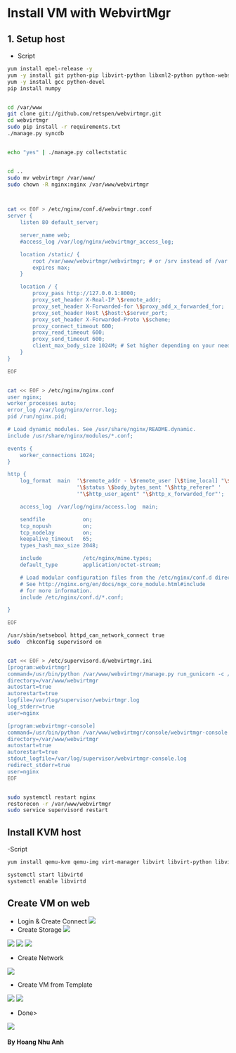 

# Install VM with WebvirtMgr

## 1. Setup host
- Script 
```sh
yum install epel-release -y
yum -y install git python-pip libvirt-python libxml2-python python-websockify supervisor nginx
yum -y install gcc python-devel
pip install numpy


cd /var/www
git clone git://github.com/retspen/webvirtmgr.git
cd webvirtmgr
sudo pip install -r requirements.txt 
./manage.py syncdb


echo "yes" | ./manage.py collectstatic


cd ..
sudo mv webvirtmgr /var/www/
sudo chown -R nginx:nginx /var/www/webvirtmgr



cat << EOF > /etc/nginx/conf.d/webvirtmgr.conf
server {
    listen 80 default_server;

    server_name web;
    #access_log /var/log/nginx/webvirtmgr_access_log; 

    location /static/ {
        root /var/www/webvirtmgr/webvirtmgr; # or /srv instead of /var
        expires max;
    }

    location / {
        proxy_pass http://127.0.0.1:8000;
        proxy_set_header X-Real-IP \$remote_addr;
        proxy_set_header X-Forwarded-for \$proxy_add_x_forwarded_for;
        proxy_set_header Host \$host:\$server_port;
        proxy_set_header X-Forwarded-Proto \$scheme;
        proxy_connect_timeout 600;
        proxy_read_timeout 600;
        proxy_send_timeout 600;
        client_max_body_size 1024M; # Set higher depending on your needs 
    }
}

EOF


cat << EOF > /etc/nginx/nginx.conf
user nginx;
worker_processes auto;
error_log /var/log/nginx/error.log;
pid /run/nginx.pid;

# Load dynamic modules. See /usr/share/nginx/README.dynamic.
include /usr/share/nginx/modules/*.conf;

events {
    worker_connections 1024;
}

http {
    log_format  main  '\$remote_addr - \$remote_user [\$time_local] "\$request" '
                      '\$status \$body_bytes_sent "\$http_referer" '
                      '"\$http_user_agent" "\$http_x_forwarded_for"';

    access_log  /var/log/nginx/access.log  main;

    sendfile            on;
    tcp_nopush          on;
    tcp_nodelay         on;
    keepalive_timeout   65;
    types_hash_max_size 2048;

    include             /etc/nginx/mime.types;
    default_type        application/octet-stream;

    # Load modular configuration files from the /etc/nginx/conf.d directory.
    # See http://nginx.org/en/docs/ngx_core_module.html#include
    # for more information.
    include /etc/nginx/conf.d/*.conf;

}

EOF

/usr/sbin/setsebool httpd_can_network_connect true 
sudo  chkconfig supervisord on


cat << EOF > /etc/supervisord.d/webvirtmgr.ini
[program:webvirtmgr]
command=/usr/bin/python /var/www/webvirtmgr/manage.py run_gunicorn -c /var/www/webvirtmgr/conf/gunicorn.conf.py
directory=/var/www/webvirtmgr
autostart=true
autorestart=true
logfile=/var/log/supervisor/webvirtmgr.log
log_stderr=true
user=nginx

[program:webvirtmgr-console]
command=/usr/bin/python /var/www/webvirtmgr/console/webvirtmgr-console
directory=/var/www/webvirtmgr
autostart=true
autorestart=true
stdout_logfile=/var/log/supervisor/webvirtmgr-console.log
redirect_stderr=true
user=nginx
EOF


sudo systemctl restart nginx
restorecon -r /var/www/webvirtmgr
sudo service supervisord restart

```

## Install KVM host

-Script
```sh
yum install qemu-kvm qemu-img virt-manager libvirt libvirt-python libvirt-client virt-install virt-viewer bridge-utils

systemctl start libvirtd
systemctl enable libvirtd

```
## Create VM on web
- Login & Create Connect
![](https://imgur.com/fPy3Rog.png)
- Create Storage
![](https://imgur.com/U5XHDe1.png)
<img src="https://imgur.com/bR94rPo.png">
<img src="https://imgur.com/o9jaK3f.png">
<img src="https://imgur.com/8bA3pDp.png">


- Create Network
<img src="https://imgur.com/6dRI1eT.png">

- Create VM from Template
<img src="https://imgur.com/qGwNDYI.png">
<img src="https://imgur.com/Pyu5Fan.png">

- Done>
<img src="https://imgur.com/mC1uXfs.png">


#### By Hoang Nhu Anh
